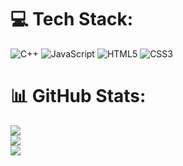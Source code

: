 # 💻 Tech Stack:
![C++](https://img.shields.io/badge/c++-%2300599C.svg?style=for-the-badge&logo=c%2B%2B&logoColor=white) ![JavaScript](https://img.shields.io/badge/javascript-%23323330.svg?style=for-the-badge&logo=javascript&logoColor=%23F7DF1E) ![HTML5](https://img.shields.io/badge/html5-%23E34F26.svg?style=for-the-badge&logo=html5&logoColor=white) ![CSS3](https://img.shields.io/badge/css3-%231572B6.svg?style=for-the-badge&logo=css3&logoColor=white)
# 📊 GitHub Stats:
![](https://github-readme-stats.vercel.app/api?username=Marcos03BR&theme=default&hide_border=true&include_all_commits=false&count_private=true)<br/>
![](https://github-readme-streak-stats.herokuapp.com/?user=Marcos03BR&theme=default&hide_border=true)<br/>
![](https://github-readme-stats.vercel.app/api/top-langs/?username=Marcos03BR&theme=default&hide_border=true&include_all_commits=false&count_private=true&layout=compact)
